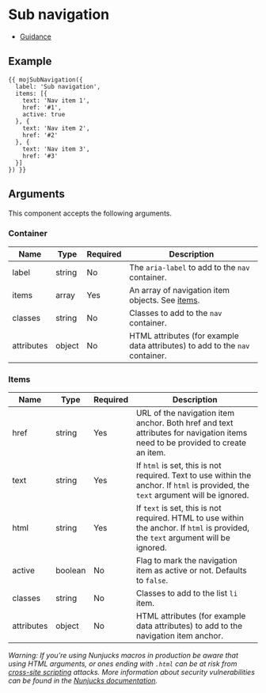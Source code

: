 # Sub navigation

- [Guidance](https://design-patterns.service.justice.gov.uk/components/sub-navigation)

## Example

```njk
{{ mojSubNavigation({
  label: 'Sub navigation',
  items: [{
    text: 'Nav item 1',
    href: '#1',
    active: true
  }, {
    text: 'Nav item 2',
    href: '#2'
  }, {
    text: 'Nav item 3',
    href: '#3'
  }]
}) }}
```

## Arguments

This component accepts the following arguments.

### Container

| Name       | Type   | Required | Description                                                                  |
| ---------- | ------ | -------- | ---------------------------------------------------------------------------- |
| label      | string | No       | The `aria-label` to add to the `nav` container.                              |
| items      | array  | Yes      | An array of navigation item objects. See [items](#items).                    |
| classes    | string | No       | Classes to add to the `nav` container.                                       |
| attributes | object | No       | HTML attributes (for example data attributes) to add to the `nav` container. |

### Items

| Name       | Type    | Required | Description                                                                                                                        |
| ---------- | ------- | -------- | ---------------------------------------------------------------------------------------------------------------------------------- |
| href       | string  | Yes      | URL of the navigation item anchor. Both href and text attributes for navigation items need to be provided to create an item.       |
| text       | string  | Yes      | If `html` is set, this is not required. Text to use within the anchor. If `html` is provided, the `text` argument will be ignored. |
| html       | string  | Yes      | If `text` is set, this is not required. HTML to use within the anchor. If `html` is provided, the `text` argument will be ignored. |
| active     | boolean | No       | Flag to mark the navigation item as active or not. Defaults to `false`.                                                            |
| classes    | string  | No       | Classes to add to the list `li` item.                                                                                              |
| attributes | object  | No       | HTML attributes (for example data attributes) to add to the navigation item anchor.                                                |

_Warning: If you’re using Nunjucks macros in production be aware that using HTML arguments, or ones ending with `.html` can be at risk from [cross-site scripting](https://en.wikipedia.org/wiki/Cross-site_scripting) attacks. More information about security vulnerabilities can be found in the [Nunjucks documentation](https://mozilla.github.io/nunjucks/api.html#user-defined-templates-warning)._
